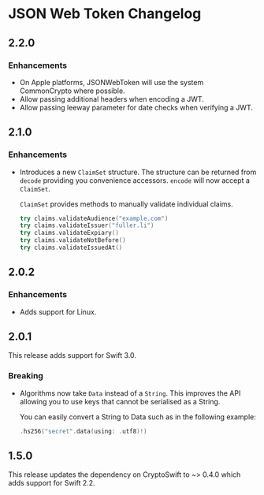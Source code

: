 # JSON Web Token Changelog

## 2.2.0

### Enhancements

- On Apple platforms, JSONWebToken will use the system CommonCrypto where possible.
- Allow passing additional headers when encoding a JWT.
- Allow passing leeway parameter for date checks when verifying a JWT.


## 2.1.0

### Enhancements

- Introduces a new `ClaimSet` structure. The structure can be returned from
  `decode` providing you convenience accessors. `encode` will now accept a
  `ClaimSet`.

  `ClaimSet` provides methods to manually validate individual claims.

  ```swift
  try claims.validateAudience("example.com")
  try claims.validateIssuer("fuller.li")
  try claims.validateExpiary()
  try claims.validateNotBefore()
  try claims.validateIssuedAt()
  ```


## 2.0.2

### Enhancements

- Adds support for Linux.


## 2.0.1

This release adds support for Swift 3.0.

### Breaking

- Algorithms now take `Data` instead of a `String`. This improves the API
  allowing you to use keys that cannot be serialised as a String.

  You can easily convert a String to Data such as in the following example:

  ```swift
  .hs256("secret".data(using: .utf8)!)
  ```


## 1.5.0

This release updates the dependency on CryptoSwift to ~> 0.4.0 which adds
support for Swift 2.2.
